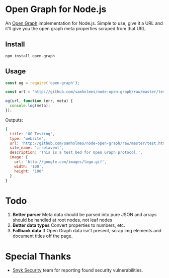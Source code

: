 # Open Graph for Node.js

An [Open Graph](http://ogp.me/) implementation for Node.js.
Simple to use; give it a URL and it'll give you the open graph meta properties scraped from that URL.

## Install
```
npm install open-graph
```

## Usage

```js
const og = require('open-graph');

const url = 'http://github.com/samholmes/node-open-graph/raw/master/test.html';

og(url, function (err, meta) {
  console.log(meta);
});
```

Outputs:

```js
{
  title: 'OG Testing',
  type: 'website',
  url: 'http://github.com/samholmes/node-open-graph/raw/master/test.html',
  site_name: 'irrelavent',
  description: 'This is a test bed for Open Graph protocol.',
  image: {
    url: 'http://google.com/images/logo.gif',
    width: '100',
    height: '100'
  }
}
```

# Todo

1. **Better parser**
  Meta data should be parsed into pure JSON and arrays should be handled at root nodes, not leaf nodes
2. **Better data types**
  Convert properties to numbers, etc.
3. **Fallback data**
  If Open Graph data isn't present, scrap img elements and document titles off the page.

# Special Thanks

* [Snyk Security](https://snyk.io) team for reporting found security vulnerabilities.